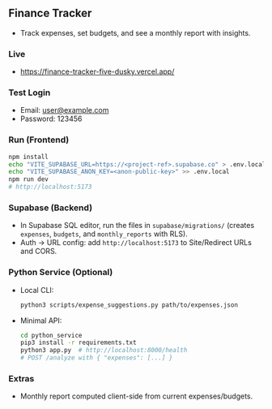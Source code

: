 ## Finance Tracker
- Track expenses, set budgets, and see a monthly report with insights.

### Live
- https://finance-tracker-five-dusky.vercel.app/

### Test Login
- Email: user@example.com
- Password: 123456

### Run (Frontend)
```bash
npm install
echo "VITE_SUPABASE_URL=https://<project-ref>.supabase.co" > .env.local
echo "VITE_SUPABASE_ANON_KEY=<anon-public-key>" >> .env.local
npm run dev
# http://localhost:5173
```

### Supabase (Backend)
- In Supabase SQL editor, run the files in `supabase/migrations/` (creates `expenses`, `budgets`, and `monthly_reports` with RLS).
- Auth → URL config: add `http://localhost:5173` to Site/Redirect URLs and CORS.

### Python Service (Optional)
- Local CLI:
  ```bash
  python3 scripts/expense_suggestions.py path/to/expenses.json
  ```
- Minimal API:
  ```bash
  cd python_service
  pip3 install -r requirements.txt
  python3 app.py  # http://localhost:8000/health
  # POST /analyze with { "expenses": [...] }
  ```

### Extras
- Monthly report computed client-side from current expenses/budgets.

